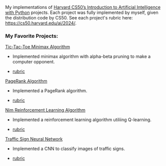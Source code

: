My implementations of [Harvard CS50’s Introduction to Artificial Intelligence with Python](https://cs50.harvard.edu/ai/2024/) projects. Each project was fully implemented by myself, given the distribution code by CS50. See each project's rubric here: https://cs50.harvard.edu/ai/2024/. 

### My Favorite Projects:

[Tic-Tac-Toe Minimax Algorithm](week0/tictactoe/)

- Implemented minimax algorithm with alpha-beta pruning to make a computer opponent.

- [rubric](https://cs50.harvard.edu/ai/2024/projects/0/tictactoe/)

[PageRank Algorithm](week2/pagerank/)

- Implemented a PageRank algorithm.

- [rubric](https://cs50.harvard.edu/ai/2024/projects/2/pagerank/)

[Nim Reinforcement Learning Algorithm](week4/nim/)

- Implemented a reinforcement learning algorithm utiliing Q-learning.

- [rubric](https://cs50.harvard.edu/ai/2024/projects/4/nim/)

[Traffic Sign Neural Network](week5/traffic/)

- Implemented a CNN to classify images of traffic signs.

- [rubric](https://cs50.harvard.edu/ai/2024/projects/5/traffic/)